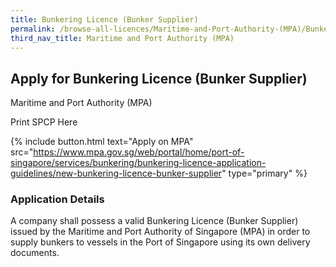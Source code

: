 ```yaml
---
title: Bunkering Licence (Bunker Supplier)
permalink: /browse-all-licences/Maritime-and-Port-Authority-(MPA)/Bunkering-Licence-(Bunker-Supplier)
third_nav_title: Maritime and Port Authority (MPA)
---
```


## Apply for Bunkering Licence (Bunker Supplier)

Maritime and Port Authority (MPA)

Print SPCP Here

{% include button.html text="Apply on MPA" src="https://www.mpa.gov.sg/web/portal/home/port-of-singapore/services/bunkering/bunkering-licence-application-guidelines/new-bunkering-licence-bunker-supplier" type="primary" %}

### Application Details
<p>A company shall possess a valid Bunkering Licence (Bunker Supplier) issued by the Maritime and Port Authority of Singapore (MPA) in order to supply bunkers to vessels in the Port of Singapore using its own delivery documents.</p>

